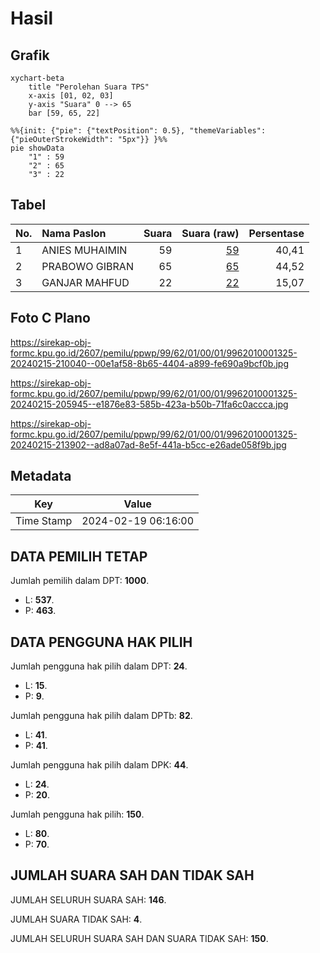 # Hasil

## Grafik

```mermaid
xychart-beta
    title "Perolehan Suara TPS"
    x-axis [01, 02, 03]
    y-axis "Suara" 0 --> 65
    bar [59, 65, 22]
```

```mermaid
%%{init: {"pie": {"textPosition": 0.5}, "themeVariables": {"pieOuterStrokeWidth": "5px"}} }%%
pie showData
    "1" : 59
    "2" : 65
    "3" : 22
```

## Tabel

| No. | Nama Paslon    | Suara | Suara (raw) | Persentase |
|:--- |:-------------- | -----:| -----------:| ----------:|
| 1   | ANIES MUHAIMIN | 59    | [59][p-1]   | 40,41      |
| 2   | PRABOWO GIBRAN | 65    | [65][p-2]   | 44,52      |
| 3   | GANJAR MAHFUD  | 22    | [22][p-3]   | 15,07      |


[p-1]: https://github.com/gigit-pemilu/pemilu-2024-99-luar-negeri/blob/main/pilpres/hitung-suara/sub/99-luar-negeri/sub/62-kuala-lumpur-malaysia/sub/01-kuala-lumpur-malaysia/sub/0001-kuala-lumpur-malaysia/sub/325-tps-012/sub/paslon-1.txt
[p-2]: https://github.com/gigit-pemilu/pemilu-2024-99-luar-negeri/blob/main/pilpres/hitung-suara/sub/99-luar-negeri/sub/62-kuala-lumpur-malaysia/sub/01-kuala-lumpur-malaysia/sub/0001-kuala-lumpur-malaysia/sub/325-tps-012/sub/paslon-2.txt
[p-3]: https://github.com/gigit-pemilu/pemilu-2024-99-luar-negeri/blob/main/pilpres/hitung-suara/sub/99-luar-negeri/sub/62-kuala-lumpur-malaysia/sub/01-kuala-lumpur-malaysia/sub/0001-kuala-lumpur-malaysia/sub/325-tps-012/sub/paslon-3.txt

## Foto C Plano

https://sirekap-obj-formc.kpu.go.id/2607/pemilu/ppwp/99/62/01/00/01/9962010001325-20240215-210040--00e1af58-8b65-4404-a899-fe690a9bcf0b.jpg

https://sirekap-obj-formc.kpu.go.id/2607/pemilu/ppwp/99/62/01/00/01/9962010001325-20240215-205945--e1876e83-585b-423a-b50b-71fa6c0accca.jpg

https://sirekap-obj-formc.kpu.go.id/2607/pemilu/ppwp/99/62/01/00/01/9962010001325-20240215-213902--ad8a07ad-8e5f-441a-b5cc-e26ade058f9b.jpg


## Metadata

| Key        | Value               |
| ---------- | ------------------- |
| Time Stamp | 2024-02-19 06:16:00 |


## DATA PEMILIH TETAP

Jumlah pemilih dalam DPT: **1000**.
 * L: **537**.
 * P: **463**.

## DATA PENGGUNA HAK PILIH

Jumlah pengguna hak pilih dalam DPT: **24**.
 * L: **15**.
 * P: **9**.

Jumlah pengguna hak pilih dalam DPTb: **82**.
 * L: **41**.
 * P: **41**.

Jumlah pengguna hak pilih dalam DPK: **44**.
 * L: **24**.
 * P: **20**.

Jumlah pengguna hak pilih: **150**.
 * L: **80**.
 * P: **70**.

## JUMLAH SUARA SAH DAN TIDAK SAH

JUMLAH SELURUH SUARA SAH: **146**.

JUMLAH SUARA TIDAK SAH: **4**.

JUMLAH SELURUH SUARA SAH DAN SUARA TIDAK SAH: **150**.


